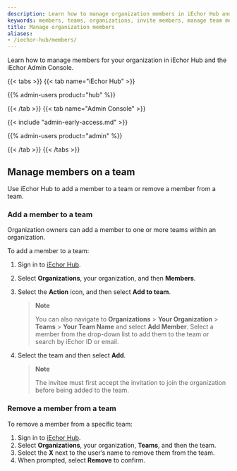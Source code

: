 ```yaml
---
description: Learn how to manage organization members in iEchor Hub and iEchor Admin Console.
keywords: members, teams, organizations, invite members, manage team members
title: Manage organization members
aliases:
- /iechor-hub/members/
---
```


Learn how to manage members for your organization in iEchor Hub and the iEchor Admin Console.

{{< tabs >}}
{{< tab name="iEchor Hub" >}}

{{% admin-users product="hub" %}}

{{< /tab >}}
{{< tab name="Admin Console" >}}

{{< include "admin-early-access.md" >}}

{{% admin-users product="admin" %}}

{{< /tab >}}
{{< /tabs >}}

## Manage members on a team

Use iEchor Hub to add a member to a team or remove a member from a team.

### Add a member to a team

Organization owners can add a member to one or more teams within an organization.

To add a member to a team:

1. Sign in to [iEchor Hub](https://hub.iechor.com).
2. Select **Organizations**, your organization, and then **Members**.
3. Select the **Action** icon, and then select **Add to team**.

   > **Note**
   >
   > You can also navigate to **Organizations** > **Your Organization** > **Teams** > **Your Team Name** and select **Add Member**. Select a member from the drop-down list to add them to the team or search by iEchor ID or email.
4. Select the team and then select **Add**.

   > **Note**
   >
   > The invitee must first accept the invitation to join the organization before being added to the team.

### Remove a member from a team

To remove a member from a specific team:

1. Sign in to [iEchor Hub](https://hub.iechor.com).
2. Select **Organizations**, your organization, **Teams**, and then the team.
3. Select the **X** next to the user’s name to remove them from the team.
4. When prompted, select **Remove** to confirm.
